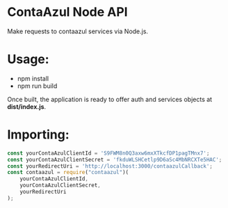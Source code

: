 # ContaAzul Node API
Make requests to contaazul services via Node.js.

# Usage:
* npm install
* npm run build

Once built, the application is ready to offer auth and services objects at **dist/index.js**.

# Importing:
```javascript
const yourContaAzulClientId = 'S9FWM8n0Q3axw6mxXTkcfDP1pagTMnx7';
const yourContaAzulClientSecret = 'fkduWLSHCetlp9D6aSc4MbNRCXTe5HAC';
const yourRedirectUri = 'http://localhost:3000/contaazulCallback';
const contaazul = require("contaazul")(
    yourContaAzulClientId,
    yourContaAzulClientSecret,
    yourRedirectUri
);
```